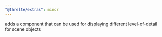 ```yaml
---
"@threlte/extras": minor
---
```


adds a <Detailed> component that can be used for displaying different level-of-detail for scene objects

